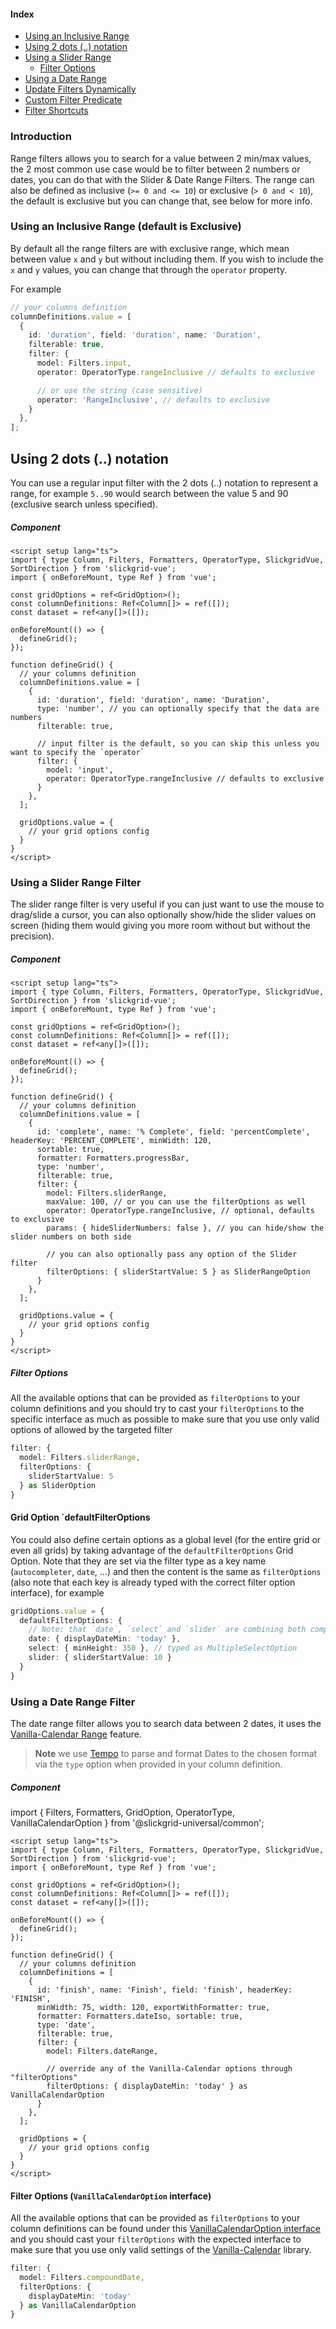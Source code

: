 #### Index
- [Using an Inclusive Range](#using-an-inclusive-range-default-is-exclusive)
- [Using 2 dots (..) notation](#using-2-dots--notation)
- [Using a Slider Range](#using-a-slider-range-filter)
  - [Filter Options](#filter-options)
- [Using a Date Range](#using-a-date-range-filter)
- [Update Filters Dynamically](input-filter.md#update-filters-dynamically)
- [Custom Filter Predicate](input-filter.md#custom-filter-predicate)
- [Filter Shortcuts](input-filter.md#filter-shortcuts)

### Introduction
Range filters allows you to search for a value between 2 min/max values, the 2 most common use case would be to filter between 2 numbers or dates, you can do that with the Slider & Date Range Filters. The range can also be defined as inclusive (`>= 0 and <= 10`) or exclusive (`> 0 and < 10`), the default is exclusive but you can change that, see below for more info.

### Using an Inclusive Range (default is Exclusive)
By default all the range filters are with exclusive range, which mean between value `x` and `y` but without including them. If you wish to include the `x` and `y` values, you can change that through the `operator` property.

For example
```ts
// your columns definition
columnDefinitions.value = [
  {
    id: 'duration', field: 'duration', name: 'Duration',
    filterable: true,
    filter: {
      model: Filters.input,
      operator: OperatorType.rangeInclusive // defaults to exclusive

      // or use the string (case sensitive)
      operator: 'RangeInclusive', // defaults to exclusive
    }
  },
];
```

## Using 2 dots (..) notation
You can use a regular input filter with the 2 dots (..) notation to represent a range, for example `5..90` would search between the value 5 and 90 (exclusive search unless specified).

##### Component
```vue
<script setup lang="ts">
import { type Column, Filters, Formatters, OperatorType, SlickgridVue, SortDirection } from 'slickgrid-vue';
import { onBeforeMount, type Ref } from 'vue';

const gridOptions = ref<GridOption>();
const columnDefinitions: Ref<Column[]> = ref([]);
const dataset = ref<any[]>([]);

onBeforeMount(() => {
  defineGrid();
});

function defineGrid() {
  // your columns definition
  columnDefinitions.value = [
    {
      id: 'duration', field: 'duration', name: 'Duration',
      type: 'number', // you can optionally specify that the data are numbers
      filterable: true,

      // input filter is the default, so you can skip this unless you want to specify the `operator`
      filter: {
        model: 'input',
        operator: OperatorType.rangeInclusive // defaults to exclusive
      }
    },
  ];

  gridOptions.value = {
    // your grid options config
  }
}
</script>
```

### Using a Slider Range Filter
The slider range filter is very useful if you can just want to use the mouse to drag/slide a cursor, you can also optionally show/hide the slider values on screen (hiding them would giving you more room without but without the precision).

##### Component
```vue
<script setup lang="ts">
import { type Column, Filters, Formatters, OperatorType, SlickgridVue, SortDirection } from 'slickgrid-vue';
import { onBeforeMount, type Ref } from 'vue';

const gridOptions = ref<GridOption>();
const columnDefinitions: Ref<Column[]> = ref([]);
const dataset = ref<any[]>([]);

onBeforeMount(() => {
  defineGrid();
});

function defineGrid() {
  // your columns definition
  columnDefinitions.value = [
    {
      id: 'complete', name: '% Complete', field: 'percentComplete', headerKey: 'PERCENT_COMPLETE', minWidth: 120,
      sortable: true,
      formatter: Formatters.progressBar,
      type: 'number',
      filterable: true,
      filter: {
        model: Filters.sliderRange,
        maxValue: 100, // or you can use the filterOptions as well
        operator: OperatorType.rangeInclusive, // optional, defaults to exclusive
        params: { hideSliderNumbers: false }, // you can hide/show the slider numbers on both side

        // you can also optionally pass any option of the Slider filter
        filterOptions: { sliderStartValue: 5 } as SliderRangeOption
      }
    },
  ];

  gridOptions.value = {
    // your grid options config
  }
}
</script>
```

##### Filter Options
All the available options that can be provided as `filterOptions` to your column definitions and you should try to cast your `filterOptions` to the specific interface as much as possible to make sure that you use only valid options of allowed by the targeted filter

```ts
filter: {
  model: Filters.sliderRange,
  filterOptions: {
    sliderStartValue: 5
  } as SliderOption
}
```

#### Grid Option `defaultFilterOptions
You could also define certain options as a global level (for the entire grid or even all grids) by taking advantage of the `defaultFilterOptions` Grid Option. Note that they are set via the filter type as a key name (`autocompleter`, `date`, ...) and then the content is the same as `filterOptions` (also note that each key is already typed with the correct filter option interface), for example

```ts
gridOptions.value = {
  defaultFilterOptions: {
    // Note: that `date`, `select` and `slider` are combining both compound & range filters together
    date: { displayDateMin: 'today' },
    select: { minHeight: 350 }, // typed as MultipleSelectOption
    slider: { sliderStartValue: 10 }
  }
}
```

### Using a Date Range Filter
The date range filter allows you to search data between 2 dates, it uses the [Vanilla-Calendar Range](https://vanilla-calendar.pro/) feature.

> **Note** we use [Tempo](https://tempo.formkit.com/) to parse and format Dates to the chosen format via the `type` option when provided in your column definition.

##### Component
import { Filters, Formatters, GridOption, OperatorType, VanillaCalendarOption } from '@slickgrid-universal/common';

```vue
<script setup lang="ts">
import { type Column, Filters, Formatters, OperatorType, SlickgridVue, SortDirection } from 'slickgrid-vue';
import { onBeforeMount, type Ref } from 'vue';

const gridOptions = ref<GridOption>();
const columnDefinitions: Ref<Column[]> = ref([]);
const dataset = ref<any[]>([]);

onBeforeMount(() => {
  defineGrid();
});

function defineGrid() {
  // your columns definition
  columnDefinitions = [
    {
      id: 'finish', name: 'Finish', field: 'finish', headerKey: 'FINISH',
      minWidth: 75, width: 120, exportWithFormatter: true,
      formatter: Formatters.dateIso, sortable: true,
      type: 'date',
      filterable: true,
      filter: {
        model: Filters.dateRange,

        // override any of the Vanilla-Calendar options through "filterOptions"
        filterOptions: { displayDateMin: 'today' } as VanillaCalendarOption
      }
    },
  ];

  gridOptions = {
    // your grid options config
  }
}
</script>
```

#### Filter Options (`VanillaCalendarOption` interface)
All the available options that can be provided as `filterOptions` to your column definitions can be found under this [VanillaCalendarOption interface](https://github.com/ghiscoding/slickgrid-universal/blob/master/packages/common/src/interfaces/vanillaCalendarOption.interface.ts) and you should cast your `filterOptions` with the expected interface to make sure that you use only valid settings of the [Vanilla-Calendar](https://vanilla-calendar.pro/docs/reference/additionally/settings) library.

```ts
filter: {
  model: Filters.compoundDate,
  filterOptions: {
    displayDateMin: 'today'
  } as VanillaCalendarOption
}
```
